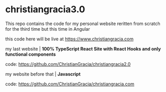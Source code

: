 # christiangracia3.0

This repo contains the code for my personal website reritten from scratch for the third time but this time in Angular

this code here will be live at https://www.christiangracia.com

my last website | **100% TypeScript React Site with React Hooks and only functional components**

code: https://github.com/ChristianGracia/christiangracia2.0

my website before that | **Javascript**

code: https://github.com/ChristianGracia/christiangracia.com

